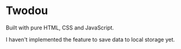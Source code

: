 # Twodou

Built with pure HTML, CSS and JavaScript.

I haven't implemented the feature to save data to local storage yet.
